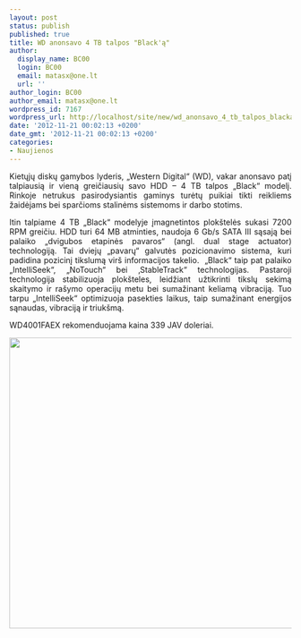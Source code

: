```yaml
---
layout: post
status: publish
published: true
title: WD anonsavo 4 TB talpos "Black'ą"
author:
  display_name: BC00
  login: BC00
  email: matasx@one.lt
  url: ''
author_login: BC00
author_email: matasx@one.lt
wordpress_id: 7167
wordpress_url: http://localhost/site/new/wd_anonsavo_4_tb_talpos_blacka/
date: '2012-11-21 00:02:13 +0200'
date_gmt: '2012-11-21 00:02:13 +0200'
categories:
- Naujienos
---
```

<p style="text-align: justify;">
	Kietųjų diskų gamybos lyderis, &bdquo;Western Digital&ldquo; (WD), vakar anonsavo patį talpiausią ir vieną greičiausių savo HDD &ndash; 4 TB talpos &bdquo;Black&ldquo; modelį. Rinkoje netrukus pasirodysiantis gaminys turėtų puikiai tikti reikliems žaidėjams bei sparčioms stalinėms sistemoms ir darbo stotims.</p>
<p style="text-align: justify;">
	Itin talpiame 4 TB &bdquo;Black&ldquo; modelyje įmagnetintos plok&scaron;telės sukasi 7200 RPM greičiu. HDD turi 64 MB atminties, naudoja 6 Gb/s SATA III sąsają bei palaiko &bdquo;dvigubos etapinės pavaros&ldquo; (angl. dual stage actuator) technologiją. Tai dviejų &bdquo;pavarų&ldquo; galvutės pozicionavimo sistema, kuri padidina pozicinį tikslumą vir&scaron; informacijos takelio.&nbsp; &bdquo;Black&ldquo; taip pat palaiko &bdquo;IntelliSeek&ldquo;, &bdquo;NoTouch&ldquo; bei &sbquo;StableTrack&ldquo; technologijas. Pastaroji technologija stabilizuoja plok&scaron;teles, leidžiant užtikrinti tikslų sekimą skaitymo ir ra&scaron;ymo operacijų metu bei sumažinant keliamą vibraciją. Tuo tarpu &bdquo;IntelliSeek&ldquo; optimizuoja pasekties laikus, taip sumažinant energijos sąnaudas, vibraciją ir triuk&scaron;mą.</p>
<p>
	WD4001FAEX rekomenduojama kaina 339 JAV doleriai.</p>
<p>
	<img alt="" src="http://technews.lt/userfiles/wd_4tb_caviar_black_01.jpg" style="width: 520px; height: 520px;" /></p>
